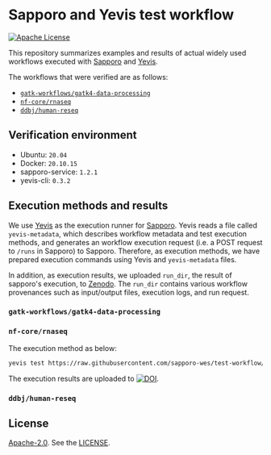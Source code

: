 # Sapporo and Yevis test workflow

[![Apache License](https://img.shields.io/badge/license-Apache%202.0-orange.svg?style=flat&color=important)](http://www.apache.org/licenses/LICENSE-2.0)

This repository summarizes examples and results of actual widely used workflows executed with [Sapporo](https://github.com/sapporo-wes/sapporo) and [Yevis](https://github.com/suecharo/yevis-cli).

The workflows that were verified are as follows:

- [`gatk-workflows/gatk4-data-processing`](https://github.com/gatk-workflows/gatk4-data-processing)
- [`nf-core/rnaseq`](https://github.com/nf-core/rnaseq)
- [`ddbj/human-reseq`](https://github.com/ddbj/human-reseq)

## Verification environment

- Ubuntu: `20.04`
- Docker: `20.10.15`
- sapporo-service: `1.2.1`
- yevis-cli: `0.3.2`

## Execution methods and results

We use [Yevis](https://github.com/suecharo/yevis-cli) as the execution runner for [Sapporo](https://github.com/sapporo-wes/sapporo).
Yevis reads a file called `yevis-metadata`, which describes workflow metadata and test execution methods, and generates an workflow execution request (i.e. a POST request to `/runs` in Sapporo) to Sapporo.
Therefore, as execution methods, we have prepared execution commands using Yevis and `yevis-metadata` files.

In addition, as execution results, we uploaded `run_dir`, the result of sapporo's execution, to [Zenodo](https://zenodo.org/).
The `run_dir` contains various workflow provenances such as input/output files, execution logs, and run request.

### `gatk-workflows/gatk4-data-processing`

### `nf-core/rnaseq`

The execution method as below:

```bash
yevis test https://raw.githubusercontent.com/sapporo-wes/test-workflow/main/yevis-metadata_nf-core_rnaseq.yml -r ddbj/workflow-registry
```

The execution results are uploaded to [![DOI](https://zenodo.org/badge/DOI/10.5281/zenodo.6534097.svg)](https://doi.org/10.5281/zenodo.6534097).

### `ddbj/human-reseq`

## License

[Apache-2.0](https://www.apache.org/licenses/LICENSE-2.0).
See the [LICENSE](https://github.com/sapporo-wes/test-workflow/blob/main/LICENSE).
